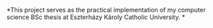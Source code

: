 *This project serves as the practical implementation of my computer science BSc thesis at Eszterházy Károly Catholic University. *

